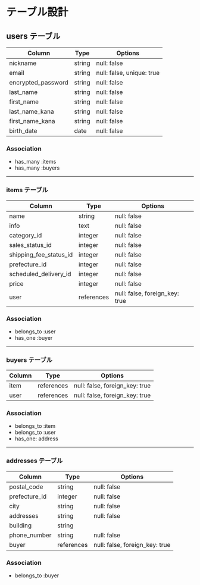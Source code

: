 # テーブル設計

## users テーブル

| Column                   | Type   | Options                   |
| ------------------------ | ------ | ------------------------- |
| nickname                 | string | null: false               |
| email                    | string | null: false, unique: true |
| encrypted_password       | string | null: false               |
| last_name                | string | null: false               |
| first_name               | string | null: false               |
| last_name_kana           | string | null: false               |
| first_name_kana          | string | null: false               |
| birth_date               | date   | null: false               |

### Association
- has_many :items
- has_many :buyers

***
### items テーブル
| Column                   | Type       | Options                             |
| ------------------------ | ---------- | ----------------------------------- |
| name                     | string     | null: false                         |
| info                     | text       | null: false                         |
| category_id              | integer    | null: false                         |
| sales_status_id          | integer    | null: false                         |
| shipping_fee_status_id   | integer    | null: false                         |
| prefecture_id            | integer    | null: false                         |
| scheduled_delivery_id    | integer    | null: false                         |
| price                    | integer    | null: false                         |
| user                     | references | null: false, foreign_key: true      |

### Association
- belongs_to :user
- has_one :buyer

***
### buyers テーブル
| Column                   | Type       | Options                        |
| ------------------------ | ---------- | ------------------------------ |
| item                     | references | null: false, foreign_key: true |
| user                     | references | null: false, foreign_key: true |


### Association
- belongs_to :item
- belongs_to :user
- has_one: address

***
### addresses テーブル
| Column                   | Type       | Options                        |
| ------------------------ | ---------- | ------------------------------ |
| postal_code              | string     | null: false                    |
| prefecture_id            | integer    | null: false                    |
| city                     | string     | null: false                    |
| addresses                | string     | null: false                    |
| building                 | string     |                                |
| phone_number             | string     | null: false                    |
| buyer                    | references | null: false, foreign_key: true |


### Association
- belongs_to :buyer
